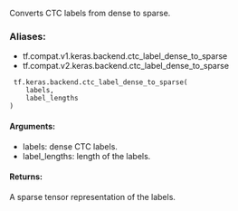 Converts CTC labels from dense to sparse.
### Aliases:
- tf.compat.v1.keras.backend.ctc_label_dense_to_sparse
- tf.compat.v2.keras.backend.ctc_label_dense_to_sparse

```
 tf.keras.backend.ctc_label_dense_to_sparse(
    labels,
    label_lengths
)
```
#### Arguments:
- labels: dense CTC labels.
- label_lengths: length of the labels.
#### Returns:
A sparse tensor representation of the labels.
